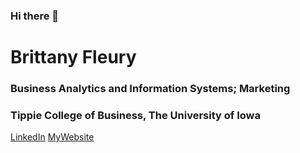### Hi there 👋
# Brittany Fleury
### Business Analytics and Information Systems; Marketing 
### Tippie College of Business, The University of Iowa


[LinkedIn](https://www.linkedin.com/in/brittanyfleury/)
[MyWebsite](www.brittanyfleury.com)
<!--
**brittanyfleury/brittanyfleury** is a ✨ _special_ ✨ repository because its `README.md` (this file) appears on your GitHub profile.

Here are some ideas to get you started:

- 🔭 I’m currently working on ...
- 🌱 I’m currently learning ...
- 👯 I’m looking to collaborate on ...
- 🤔 I’m looking for help with ...
- 💬 Ask me about ...
- 📫 How to reach me: ...
- 😄 Pronouns: ...
- ⚡ Fun fact: ...
-->

